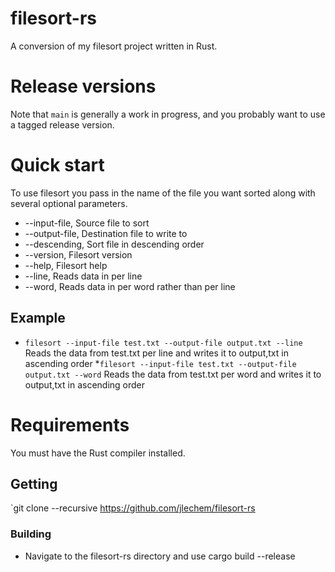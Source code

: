 # filesort-rs
A conversion of my filesort project written in Rust.


# Release versions

Note that `main` is generally a work in progress, and you probably want to use a tagged release version.

# Quick start
To use filesort you pass in the name of the file you want sorted along with several optional parameters.

* --input-file,       Source file to sort
* --output-file,      Destination file to write to
* --descending,       Sort file in descending order
* --version,          Filesort version
* --help,             Filesort help
* --line,             Reads data in per line
* --word,             Reads data in per word rather than per line

## Example
* `filesort --input-file test.txt --output-file output.txt --line` Reads the data from test.txt per line and writes it to output,txt in ascending order
*`filesort --input-file test.txt --output-file output.txt --word` Reads the data from test.txt per word and writes it to output,txt in ascending order

# Requirements
You must have the Rust compiler installed.

## Getting
`git clone --recursive https://github.com/jlechem/filesort-rs

### Building
* Navigate to the filesort-rs directory and use cargo build --release

